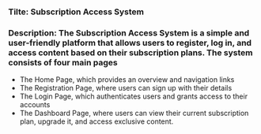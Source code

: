 ### Tilte: Subscription Access System
### Description: The Subscription Access System is a simple and user-friendly platform that allows users to register, log in, and access content based on their subscription plans. The system consists of four main pages
- The Home Page, which provides an overview and navigation links
- The Registration Page, where users can sign up with their details
- The Login Page, which authenticates users and grants access to their accounts
- The Dashboard Page, where users can view their current subscription plan, upgrade it, and access exclusive content.

